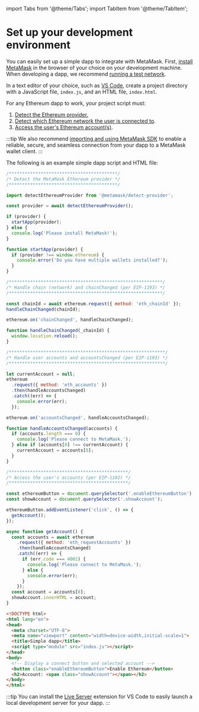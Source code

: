 import Tabs from '@theme/Tabs';
import TabItem from '@theme/TabItem';

# Set up your development environment

You can easily set up a simple dapp to integrate with MetaMask.
First, [install MetaMask](https://metamask.io/) in the browser of your choice on your development
machine.
When developing a dapp, we recommend [running a test network](run-test-network.md).

In a text editor of your choice, such as [VS Code](https://code.visualstudio.com/), create a project
directory with a JavaScript file, `index.js`, and an HTML file, `index.html`.

For any Ethereum dapp to work, your project script must:

1. [Detect the Ethereum provider.](detect-metamask.md)
1. [Detect which Ethereum network the user is connected to](detect-network.md).
1. [Access the user's Ethereum account(s)](access-account.md).

:::tip
We also recommend [importing and using MetaMask SDK](../how-to/use-sdk/index.md) to enable a
reliable, secure, and seamless connection from your dapp to a MetaMask wallet client.
:::

The following is an example simple dapp script and HTML file:

<Tabs>
<TabItem value="javascript" label="JavaScript">

```javascript title="index.js"
/*****************************************/
/* Detect the MetaMask Ethereum provider */
/*****************************************/

import detectEthereumProvider from '@metamask/detect-provider';

const provider = await detectEthereumProvider();

if (provider) {
  startApp(provider);
} else {
  console.log('Please install MetaMask!');
}

function startApp(provider) {
  if (provider !== window.ethereum) {
    console.error('Do you have multiple wallets installed?');
  }
}

/**********************************************************/
/* Handle chain (network) and chainChanged (per EIP-1193) */
/**********************************************************/

const chainId = await ethereum.request({ method: 'eth_chainId' });
handleChainChanged(chainId);

ethereum.on('chainChanged', handleChainChanged);

function handleChainChanged(_chainId) {
  window.location.reload();
}

/***********************************************************/
/* Handle user accounts and accountsChanged (per EIP-1193) */
/***********************************************************/

let currentAccount = null;
ethereum
  .request({ method: 'eth_accounts' })
  .then(handleAccountsChanged)
  .catch((err) => {
    console.error(err);
  });

ethereum.on('accountsChanged', handleAccountsChanged);

function handleAccountsChanged(accounts) {
  if (accounts.length === 0) {
    console.log('Please connect to MetaMask.');
  } else if (accounts[0] !== currentAccount) {
    currentAccount = accounts[0];
  }
}

/*********************************************/
/* Access the user's accounts (per EIP-1102) */
/*********************************************/

const ethereumButton = document.querySelector('.enableEthereumButton');
const showAccount = document.querySelector('.showAccount');

ethereumButton.addEventListener('click', () => {
  getAccount();
});

async function getAccount() {
  const accounts = await ethereum
    .request({ method: 'eth_requestAccounts' })
    .then(handleAccountsChanged)
    .catch((err) => {
      if (err.code === 4001) {
        console.log('Please connect to MetaMask.');
      } else {
        console.error(err);
      }
    });
  const account = accounts[0];
  showAccount.innerHTML = account;
}
```

</TabItem>
<TabItem value="html" label="HTML">

```html title="index.html"
<!DOCTYPE html>
<html lang="en">
<head>
  <meta charset="UTF-8">
  <meta name="viewport" content="width=device-width,initial-scale=1">
  <title>Simple dapp</title>
  <script type="module" src="index.js"></script>
</head>
<body>
  <!-- Display a connect button and selected account -->
  <button class="enableEthereumButton">Enable Ethereum</button>
  <h2>Account: <span class="showAccount"></span></h2>
</body>
</html>
```

</TabItem>
</Tabs>

:::tip
You can install the [Live Server](https://marketplace.visualstudio.com/items?itemName=ritwickdey.LiveServer)
extension for VS Code to easily launch a local development server for your dapp.
:::
